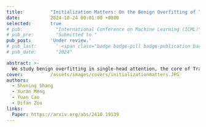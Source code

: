 ```yaml
---
title:          "Initialization Matters: On the Benign Overfitting of Two-Layer ReLU CNN with Fully Trainable Layers"
date:           2024-10-24 00:01:00 +0800
selected:       true
# pub:            "International Conference on Machine Learning (ICML)"
# pub_pre:        "Submitted to "
pub_post:       'Under review.'
# pub_last:       ' <span class="badge badge-pill badge-publication badge-success">Spotlight</span>'
# pub_date:       "2024"

abstract: >-
  We study benign overfitting in single-head attention, the core of Transformers. We show that under certain conditions, the model can fit noisy training data and still generalize well, even after just two steps of gradient descent. Our results highlight the key role of the signal-to-noise ratio in enabling this behavior.
cover:          /assets/images/covers/initializationmatters.JPG
authors:
  - Shuning Shang
  - Xuran Meng
  - Yuan Cao
  - Difan Zou
links:
  Paper: https://arxiv.org/abs/2410.19139
---
```

